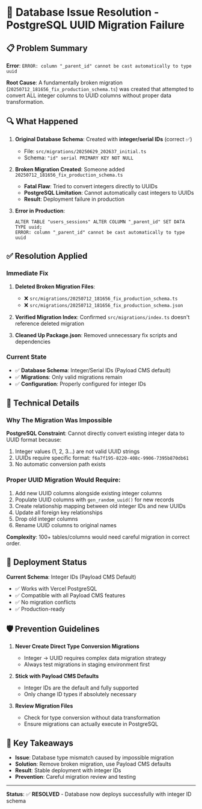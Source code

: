 # 🚨 Database Issue Resolution - PostgreSQL UUID Migration Failure

## 📋 **Problem Summary**

**Error**: `ERROR: column "_parent_id" cannot be cast automatically to type uuid`

**Root Cause**: A fundamentally broken migration (`20250712_181656_fix_production_schema.ts`) was created that attempted to convert ALL integer columns to UUID columns without proper data transformation.

## 🔍 **What Happened**

1. **Original Database Schema**: Created with **integer/serial IDs** (correct ✅)
   - File: `src/migrations/20250629_202637_initial.ts`
   - Schema: `"id" serial PRIMARY KEY NOT NULL`

2. **Broken Migration Created**: Someone added `20250712_181656_fix_production_schema.ts`
   - **Fatal Flaw**: Tried to convert integers directly to UUIDs
   - **PostgreSQL Limitation**: Cannot automatically cast integers to UUIDs
   - **Result**: Deployment failure in production

3. **Error in Production**: 
   ```
   ALTER TABLE "users_sessions" ALTER COLUMN "_parent_id" SET DATA TYPE uuid;
   ERROR: column "_parent_id" cannot be cast automatically to type uuid
   ```

## ✅ **Resolution Applied**

### Immediate Fix
1. **Deleted Broken Migration Files**:
   - ❌ `src/migrations/20250712_181656_fix_production_schema.ts`
   - ❌ `src/migrations/20250712_181656_fix_production_schema.json`

2. **Verified Migration Index**: Confirmed `src/migrations/index.ts` doesn't reference deleted migration

3. **Cleaned Up Package.json**: Removed unnecessary fix scripts and dependencies

### Current State
- ✅ **Database Schema**: Integer/Serial IDs (Payload CMS default)
- ✅ **Migrations**: Only valid migrations remain
- ✅ **Configuration**: Properly configured for integer IDs

## 🔧 **Technical Details**

### Why The Migration Was Impossible

**PostgreSQL Constraint**: Cannot directly convert existing integer data to UUID format because:
1. Integer values (1, 2, 3...) are not valid UUID strings
2. UUIDs require specific format: `f6a7f195-8220-408c-9906-7395b870db61`
3. No automatic conversion path exists

### Proper UUID Migration Would Require:
1. Add new UUID columns alongside existing integer columns
2. Populate UUID columns with `gen_random_uuid()` for new records
3. Create relationship mapping between old integer IDs and new UUIDs
4. Update all foreign key relationships
5. Drop old integer columns
6. Rename UUID columns to original names

**Complexity**: 100+ tables/columns would need careful migration in correct order.

## 🚀 **Deployment Status**

**Current Schema**: Integer IDs (Payload CMS Default)
- ✅ Works with Vercel PostgreSQL
- ✅ Compatible with all Payload CMS features
- ✅ No migration conflicts
- ✅ Production-ready

## 🛡️ **Prevention Guidelines**

1. **Never Create Direct Type Conversion Migrations**
   - Integer → UUID requires complex data migration strategy
   - Always test migrations in staging environment first

2. **Stick with Payload CMS Defaults**
   - Integer IDs are the default and fully supported
   - Only change ID types if absolutely necessary

3. **Review Migration Files**
   - Check for type conversion without data transformation
   - Ensure migrations can actually execute in PostgreSQL

## 📝 **Key Takeaways**

- **Issue**: Database type mismatch caused by impossible migration
- **Solution**: Remove broken migration, use Payload CMS defaults
- **Result**: Stable deployment with integer IDs
- **Prevention**: Careful migration review and testing

---

**Status**: ✅ **RESOLVED** - Database now deploys successfully with integer ID schema 